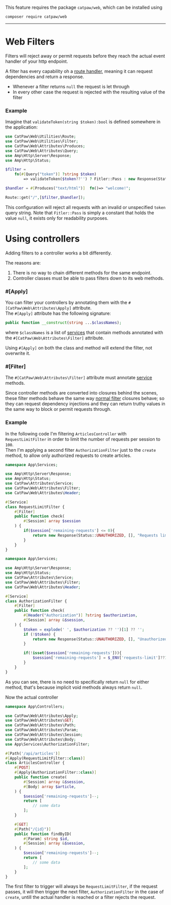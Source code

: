 This feature requires the package `catpaw/web`, which can be installed using<br/>
```
composer require catpaw/web
```
<hr/>

# Web Filters

Filters will reject away or permit requests before they reach the actual event handler of your http endpoint.<br/>

A filter has every capability oh a [route handler](./1.WebRouteHandlers.md), meaning it can request dependencies and return a
response.<br/>

- Whenever a filter returns `null` the request is let through
- In every other case the request is rejected with the resulting value of the filter

### Example

Imagine that `validateToken(string $token):bool` is defined somewhere in the application:

```php
use CatPaw\Web\Utilities\Route;
use CatPaw\Web\Utilities\Filter;
use CatPaw\Web\Attributes\Produces;
use CatPaw\Web\Attributes\Query;
use Amp\Http\Server\Response;
use Amp\Http\Status;

$filter = 
    fn(#[Query("token")] ?string $token) 
        => validateToken($token??'') ? Fitler::Pass : new Response(Status::FORBIDDEN, [], "Invalid token.");

$handler = #[Produces("text/html")]  fn()=> "welcome!";

Route::get("/",[$filter,$handler]);
```

This configuration will reject all requests with an invalid or unspecified `token` query string.
Note that `Fitler::Pass` is simply a constant that holds the value `null`, it exists only for readability purposes.

# Using controllers

Adding filters to a controller works a bit differently.<br/>

The reasons are:
1. There is no way to chain different methods for the same endpoint.
2. Controller classes must be able to pass filters down to its web methods.

### #[Apply]
You can filter your controllers by annotating them with the `#[CatPaw\Web\Attributes\Apply]` attribute.<br/>
The `#[Apply]` attribute has the following signature:
```php
public function __construct(string ...$classNames);
```
where `$classNames` is a list of [services](https://github.com/tncrazvan/catpaw-core/blob/master/docs/13.Services.md) that contain methods annotated with the `#[CatPaw\Web\Attributes\Filter]` attribute.

Using `#[Apply]` on both the class and method will extend the filter, not overwrite it.

### #[Filter]
The `#[CatPaw\Web\Attributes\Filter]` attribute must annotate [service](https://github.com/tncrazvan/catpaw-core/blob/master/docs/13.Services.md) methods.<br/>

Since controller methods are converted into closures behind the scenes, these filter methods behave the same way [normal filter](https://github.com/tncrazvan/catpaw-core/blob/master/docs/9.WebFilters.md#web-filters) closures behave; so they can request dependency injections and they can return truthy values in the same way to block or permit requests through.

### Example

In the following code I'm filtering `ArticlesController` with `RequestLimitFilter` in order to limit the number of requests per session to `100`.<br/>
Then I'm applying a second filter `AuthorizationFilter` just to the `create` method, to allow only authorized requests to create articles.


```php
namespace App\Services;

use Amp\Http\Server\Response;
use Amp\Http\Status;
use CatPaw\Attributes\Service;
use CatPaw\Web\Attributes\Filter;
use CatPaw\Web\Attributes\Header;

#[Service]
class RequestLimitFilter {
    #[Filter]
    public function check(
        #[Session] array $session
    ) {
        if($session['remaining-requests'] <= 0){
            return new Response(Status::UNAUTHORIZED, [], "Requests limit reached.");
        }
    }
}
```

```php
namespace App\Services;

use Amp\Http\Server\Response;
use Amp\Http\Status;
use CatPaw\Attributes\Service;
use CatPaw\Web\Attributes\Filter;
use CatPaw\Web\Attributes\Header;

#[Service]
class AuthorizationFilter {
    #[Filter]
    public function check(
        #[Header("Authorization")] ?string $authorization,
        #[Session] array &$session,
    ) {
        $token = explode(' ', $authorization ?? '')[1] ?? '';
        if (!$token) {
            return new Response(Status::UNAUTHORIZED, [], "Unauthorized");
        }

        if(!isset($session['remaining-requests'])){
            $session['remaining-requests'] = $_ENV['requests-limit']??100;
        }
    }
}
```

As you can see, there is no need to specifically return `null` for either method, that's because implicit void methods always return `null`.

Now the actual controller

```php
namespace App\Controllers;

use CatPaw\Web\Attributes\Apply;
use CatPaw\Web\Attributes\GET;
use CatPaw\Web\Attributes\Path;
use CatPaw\Web\Attributes\Param;
use CatPaw\Web\Attributes\Session;
use CatPaw\Web\Attributes\Body;
use App\Services\AuthorizationFilter;

#[Path('/api/articles')]
#[Apply(RequestLimitFilter::class)]
class ArticlesController {
    #[POST]
    #[Apply(AuthorizationFilter::class)]
    public function create(
        #[Session] array &$session,
        #[Body] array $article,
    ) {
        $session['remaining-requests']--;
        return [
            // some data
        ];
    }

    #[GET]
    #[Path("/{id}")]
    public function findByID(
        #[Param] string $id,
        #[Session] array &$session,
    ) {
        $session['remaining-requests']--;
        return [
            // some data
        ];
    }
}
```

The first filter to trigger will always be `RequestLimitFilter`, if the request passes, it will then trigger the next filter, `AuthorizationFilter` in the case of `create`, untill the actual handler is reached or a filter rejects the request.
